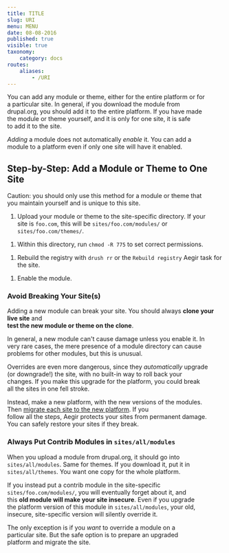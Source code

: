 ```yaml
---
title: TITLE
slug: URI
menu: MENU
date: 08-08-2016
published: true
visible: true
taxonomy:
    category: docs
routes:
    aliases:
        - /URI
---
```

You can add any module or theme, either for the entire platform or for\
a particular site. In general, if you download the module from\
drupal.org, you should add it to the entire platform. If you have made\
the module or theme yourself, and it is only for one site, it is safe\
to add it to the site.

*Adding* a module does not automatically *enable* it. You can add a\
module to a platform even if only one site will have it enabled.

Step-by-Step: Add a Module or Theme to One Site
-----------------------------------------------

Caution: you should only use this method for a module or theme that\
you maintain yourself and is unique to this site.

1.  Upload your module or theme to the site-specific directory. If your\
    site is `foo.com`, this will be `sites/foo.com/modules/` or\
    `sites/foo.com/themes/`.

<!-- -->

1.  Within this directory, run `chmod -R 775` to set
    correct permissions.

<!-- -->

1.  Rebuild the registry with `drush rr` or the `Rebuild registry` Aegir
    task for the site.

<!-- -->

1.  Enable the module.

### Avoid Breaking Your Site(s)

Adding a new module can break your site. You should always **clone your
live site** and\
**test the new module or theme on the clone**.

In general, a new module can't cause damage unless you enable it. In\
very rare cases, the mere presence of a module directory can cause\
problems for other modules, but this is unusual.

Overrides are even more dangerous, since they *automatically* upgrade\
(or downgrade!) the site, with no built-in way to roll back your\
changes. If you make this upgrade for the platform, you could break\
all the sites in one fell stroke.

Instead, make a new platform, with the new versions of the modules.\
Then [migrate each site to the new platform](migrate-platform). If you\
follow all the steps, Aegir protects your sites from permanent damage.\
You can safely restore your sites if they break.

### Always Put Contrib Modules in `sites/all/modules`

When you upload a module from drupal.org, it should go into\
`sites/all/modules`. Same for themes. If you download it, put it in\
`sites/all/themes`. You want one copy for the whole platform.

If you instead put a contrib module in the site-specific\
`sites/foo.com/modules/`, you will eventually forget about it, and\
this **old module will make your site insecure**. Even if you upgrade\
the platform version of this module in `sites/all/modules`, your old,\
insecure, site-specific version will silently override it.

The only exception is if you *want* to override a module on a\
particular site. But the safe option is to prepare an upgraded\
platform and migrate the site.
